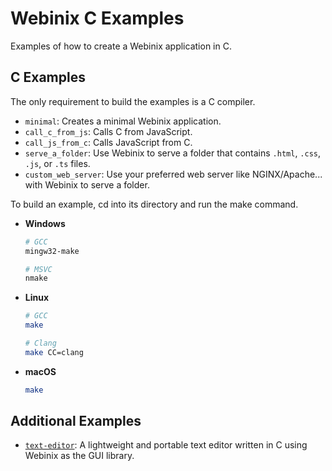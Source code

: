 # Webinix C Examples

Examples of how to create a Webinix application in C.

## C Examples

The only requirement to build the examples is a C compiler.

- `minimal`: Creates a minimal Webinix application.
- `call_c_from_js`: Calls C from JavaScript.
- `call_js_from_c`: Calls JavaScript from C.
- `serve_a_folder`: Use Webinix to serve a folder that contains `.html`, `.css`, `.js`, or `.ts` files.
- `custom_web_server`: Use your preferred web server like NGINX/Apache... with Webinix to serve a folder.

To build an example, cd into its directory and run the make command.

- **Windows**

  ```sh
  # GCC
  mingw32-make

  # MSVC
  nmake
  ```

- **Linux**

  ```sh
  # GCC
  make

  # Clang
  make CC=clang
  ```

- **macOS**
  ```sh
  make
  ```

## Additional Examples

- [`text-editor`](https://github.com/webinix-dev/webinix/tree/main/examples/C/text-editor): A lightweight and portable text editor written in C using Webinix as the GUI library.
